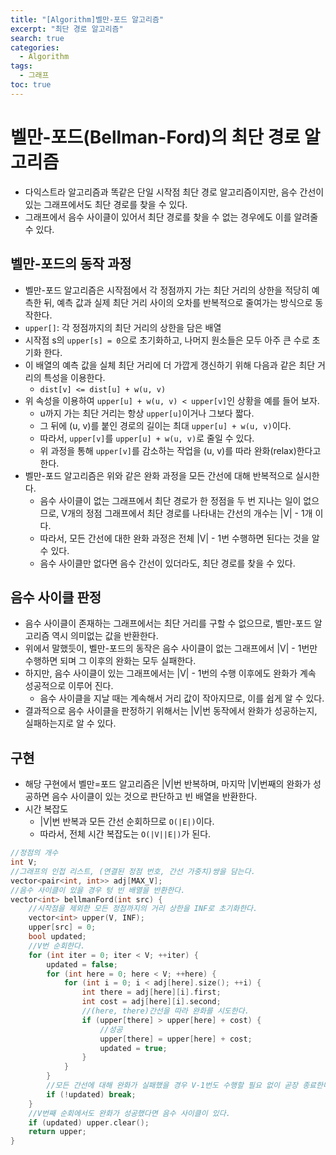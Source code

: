 ```yaml
---
title: "[Algorithm]벨만-포드 알고리즘"
excerpt: "최단 경로 알고리즘"
search: true
categories:
  - Algorithm
tags:
  - 그래프
toc: true
---
```


# 벨만-포드(Bellman-Ford)의 최단 경로 알고리즘
- 다익스트라 알고리즘과 똑같은 단일 시작점 최단 경로 알고리즘이지만, 음수 간선이 있는 그래프에서도 최단 경로를 찾을 수 있다.
- 그래프에서 음수 사이클이 있어서 최단 경로를 찾을 수 없는 경우에도 이를 알려줄 수 있다.

## 벨만-포드의 동작 과정
- 벨만-포드 알고리즘은 시작점에서 각 정점까지 가는 최단 거리의 상한을 적당히 예측한 뒤, 예측 값과 실제 최단 거리 사이의 오차를 반복적으로 줄여가는 방식으로 동작한다.
- ```upper[]```: 각 정점까지의 최단 거리의 상한을 담은 배열
- 시작점 s의 ```upper[s] = 0```으로 초기화하고, 나머지 원소들은 모두 아주 큰 수로 초기화 한다.
- 이 배열의 예측 값을 실체 최단 거리에 더 가깝게 갱신하기 위해 다음과 같은 최단 거리의 특성을 이용한다.
  - ```dist[v] <= dist[u] + w(u, v)```
- 위 속성을 이용하여 ```upper[u] + w(u, v) < upper[v]```인 상황을 예를 들어 보자.
  - u까지 가는 최단 거리는 항상 ```upper[u]```이거나 그보다 짧다.
  - 그 뒤에 (u, v)를 붙인 경로의 길이는 최대 ```upper[u] + w(u, v)```이다.
  - 따라서, ```upper[v]```를 ```upper[u] + w(u, v)```로 줄일 수 있다.
  - 위 과정을 통해 ```upper[v]```를 감소하는 작업을 (u, v)를 따라 완화(relax)한다고 한다.
- 벨만-포드 알고리즘은 위와 같은 완화 과정을 모든 간선에 대해 반복적으로 실시한다.
  - 음수 사이클이 없는 그래프에서 최단 경로가 한 정점을 두 번 지나는 일이 없으므로, V개의 정점 그래프에서 최단 경로를 나타내는 간선의 개수는 |V| - 1개 이다.
  - 따라서, 모든 간선에 대한 완화 과정은 전체 |V| - 1번 수행하면 된다는 것을 알 수 있다.
  - 음수 사이클만 없다면 음수 간선이 있더라도, 최단 경로를 찾을 수 있다.

## 음수 사이클 판정
- 음수 사이클이 존재하는 그래프에서는 최단 거리를 구할 수 없으므로, 벨만-포드 알고리즘 역시 의미없는 값을 반환한다.
- 위에서 말했듯이, 벨만-포드의 동작은 음수 사이클이 없는 그래프에서 |V| - 1번만 수행하면 되며 그 이후의 완화는 모두 실패한다.
- 하지만, 음수 사이클이 있는 그래프에서는 |V| - 1번의 수행 이후에도 완화가 계속 성공적으로 이루어 진다.
  - 음수 사이클을 지날 때는 계속해서 거리 값이 작아지므로, 이를 쉽게 알 수 있다.
- 결과적으로 음수 사이클을 판정하기 위해서는 |V|번 동작에서 완화가 성공하는지, 실패하는지로 알 수 있다.

## 구현
- 해당 구현에서 벨만=포드 알고리즘은 |V|번 반복하며, 마지막 |V|번째의 완화가 성공하면 음수 사이클이 있는 것으로 판단하고 빈 배열을 반환한다.
- 시간 복잡도
  - |V|번 반복과 모든 간선 순회하므로 ```O(|E|)```이다.
  - 따라서, 전체 시간 복잡도는 ```O(|V||E|)```가 된다.

```cpp
//정점의 개수
int V;
//그래프의 인접 리스트, (연결된 정점 번호, 간선 가중치)쌍을 담는다.
vector<pair<int, int>> adj[MAX_V];
//음수 사이클이 있을 경우 텅 빈 배열을 반환한다.
vector<int> bellmanFord(int src) {
	//시작점을 제외한 모든 정점까지의 거리 상한을 INF로 초기화한다.
	vector<int> upper(V, INF);
	upper[src] = 0;
	bool updated;
	//V번 순회한다.
	for (int iter = 0; iter < V; ++iter) {
		updated = false;
		for (int here = 0; here < V; ++here) {
			for (int i = 0; i < adj[here].size(); ++i) {
				int there = adj[here][i].first;
				int cost = adj[here][i].second;
				//(here, there)간선을 따라 완화를 시도한다.
				if (upper[there] > upper[here] + cost) {
					//성공
					upper[there] = upper[here] + cost;
					updated = true;
				}
			}
		}
		//모든 간선에 대해 완화가 실패했을 경우 V-1번도 수행할 필요 없이 곧장 종료한다.
		if (!updated) break;
	}
	//V번째 순회에서도 완화가 성공했다면 음수 사이클이 있다.
	if (updated) upper.clear();
	return upper;
}
```
